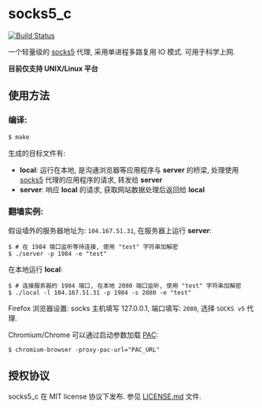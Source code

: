# socks5_c

[![Build Status](https://travis-ci.org/hmgle/socks5_c.png?branch=master)](https://travis-ci.org/hmgle/socks5_c)

一个轻量级的 [socks5](http://www.ietf.org/rfc/rfc1928.txt) 代理, 采用单进程多路复用 IO 模式. 可用于科学上网.

**目前仅支持 UNIX/Linux 平台**

## 使用方法

### 编译:

```bash
$ make
```

生成的目标文件有:

* **local**: 运行在本地, 是沟通浏览器等应用程序与 **server** 的桥梁, 处理使用 [socks5](http://www.ietf.org/rfc/rfc1928.txt) 代理的应用程序的请求, 转发给 **server**
* **server**: 响应 **local** 的请求, 获取网站数据处理后返回给 **local**

### 翻墙实例:

假设墙外的服务器地址为: `104.167.51.31`, 在服务器上运行 **server**:

```console
$ # 在 1984 端口监听等待连接, 使用 "test" 字符串加解密
$ ./server -p 1984 -e "test"
```

在本地运行 **local**:

```console
$ # 连接服务器的 1984 端口, 在本地 2080 端口监听, 使用 "test" 字符串加解密
$ ./local -l 104.167.51.31 -p 1984 -s 2080 -e "test"
```

Firefox 浏览器设置:
socks 主机填写 127.0.0.1, 端口填写: `2080`, 选择 `SOCKS v5` 代理.

Chromium/Chrome 可以通过启动参数加载 [PAC](http://zh.wikipedia.org/zh-cn/%E4%BB%A3%E7%90%86%E8%87%AA%E5%8A%A8%E9%85%8D%E7%BD%AE):

```console
$ chromium-browser -proxy-pac-url="PAC_URL"
```

## 授权协议

socks5_c 在 MIT license 协议下发布. 参见 [LICENSE.md](LICENSE.md) 文件.
